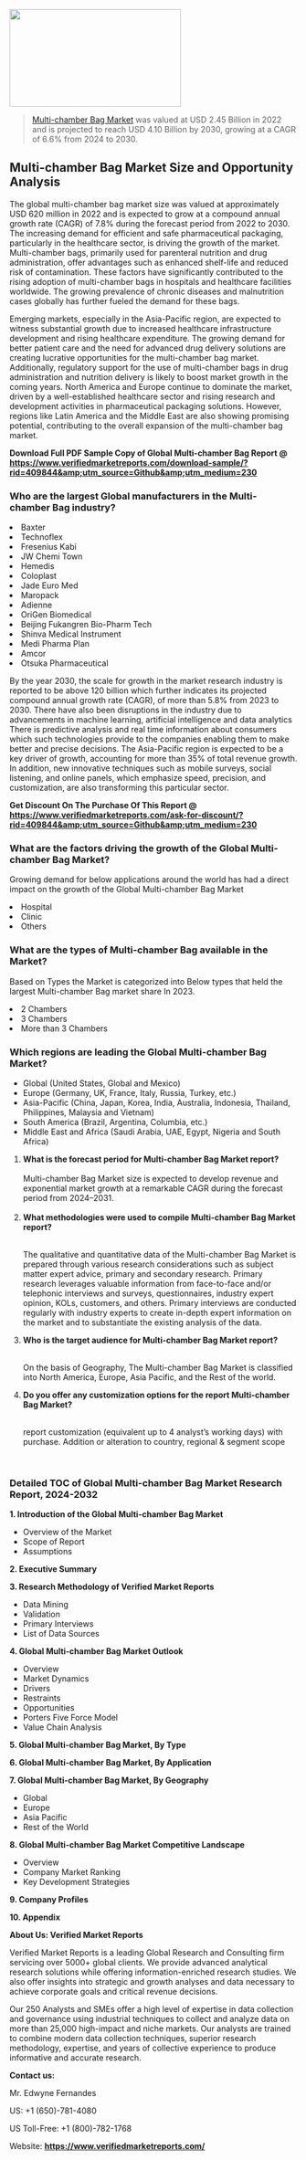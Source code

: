 <img src="https://ffe5etoiles.com/wp-content/uploads/2024/12/MST1-300x171.png" alt="" width="300" height="171" class="alignnone size-medium wp-image-20088" /><blockquote><p><p><a href="https://www.verifiedmarketreports.com/download-sample/?rid=409844&utm_source=Github&utm_medium=230" target="_blank">Multi-chamber Bag Market</a> was valued at USD 2.45 Billion in 2022 and is projected to reach USD 4.10 Billion by 2030, growing at a CAGR of 6.6% from 2024 to 2030.</p></blockquote><p><h2>Multi-chamber Bag Market Size and Opportunity Analysis</h2><p>The global multi-chamber bag market size was valued at approximately USD 620 million in 2022 and is expected to grow at a compound annual growth rate (CAGR) of 7.8% during the forecast period from 2022 to 2030. The increasing demand for efficient and safe pharmaceutical packaging, particularly in the healthcare sector, is driving the growth of the market. Multi-chamber bags, primarily used for parenteral nutrition and drug administration, offer advantages such as enhanced shelf-life and reduced risk of contamination. These factors have significantly contributed to the rising adoption of multi-chamber bags in hospitals and healthcare facilities worldwide. The growing prevalence of chronic diseases and malnutrition cases globally has further fueled the demand for these bags.</p><p>Emerging markets, especially in the Asia-Pacific region, are expected to witness substantial growth due to increased healthcare infrastructure development and rising healthcare expenditure. The growing demand for better patient care and the need for advanced drug delivery solutions are creating lucrative opportunities for the multi-chamber bag market. Additionally, regulatory support for the use of multi-chamber bags in drug administration and nutrition delivery is likely to boost market growth in the coming years. North America and Europe continue to dominate the market, driven by a well-established healthcare sector and rising research and development activities in pharmaceutical packaging solutions. However, regions like Latin America and the Middle East are also showing promising potential, contributing to the overall expansion of the multi-chamber bag market.</p></p><p class=""><strong>Download Full PDF Sample Copy of Global Multi-chamber Bag Report @ <a href="https://www.verifiedmarketreports.com/download-sample/?rid=409844&amp;utm_source=Github&amp;utm_medium=230" target="_blank">https://www.verifiedmarketreports.com/download-sample/?rid=409844&amp;utm_source=Github&amp;utm_medium=230</a></strong></p><h3 id="" class="">Who are the largest Global manufacturers in the Multi-chamber Bag industry?</h3><p><li>Baxter</li><li> Technoflex</li><li> Fresenius Kabi</li><li> JW Chemi Town</li><li> Hemedis</li><li> Coloplast</li><li> Jade Euro Med</li><li> Maropack</li><li> Adienne</li><li> OriGen Biomedical</li><li> Beijing Fukangren Bio-Pharm Tech</li><li> Shinva Medical Instrument</li><li> Medi Pharma Plan</li><li> Amcor</li><li> Otsuka Pharmaceutical</li></p><div class=""><div class="" dir="" data-message-author-role="" data-message-id="" data-message-model-slug=""><div class=""><div class=""><div class=""><div class="" dir="" data-message-author-role="" data-message-id="" data-message-model-slug=""><div class=""><div class=""><p>By the year 2030, the scale for growth in the market research industry is reported to be above 120 billion which further indicates its projected compound annual growth rate (CAGR), of more than 5.8% from 2023 to 2030. There have also been disruptions in the industry due to advancements in machine learning, artificial intelligence and data analytics There is predictive analysis and real time information about consumers which such technologies provide to the companies enabling them to make better and precise decisions. The Asia-Pacific region is expected to be a key driver of growth, accounting for more than 35% of total revenue growth. In addition, new innovative techniques such as mobile surveys, social listening, and online panels, which emphasize speed, precision, and customization, are also transforming this particular sector.</p><p><strong>Get Discount On The Purchase Of This Report @&nbsp; <a href="https://www.verifiedmarketreports.com/ask-for-discount/?rid=409844&amp;utm_source=Github&amp;utm_medium=230" target="_blank">https://www.verifiedmarketreports.com/ask-for-discount/?rid=409844&amp;utm_source=Github&amp;utm_medium=230</a></strong></p></div></div></div></div></div></div></div></div><h3 id="" class="">What are the factors driving the growth of the Global Multi-chamber Bag Market?</h3><p id="" class="">Growing demand for below applications around the world has had a direct impact on the growth of the Global Multi-chamber Bag Market</p><p id="" class=""><li>Hospital</li><li> Clinic</li><li> Others</li></p><h3 id="" class="">What are the types of Multi-chamber Bag available in the Market?</h3><p id="" class="">Based on Types the Market is categorized into Below types that held the largest Multi-chamber Bag market share In 2023.</p><p id="" class=""><li>2 Chambers</li><li> 3 Chambers</li><li> More than 3 Chambers</li></p><h3 id="" class="">Which regions are leading the Global Multi-chamber Bag Market?</h3><ul><li>Global (United States, Global and Mexico)</li><li>Europe (Germany, UK, France, Italy, Russia, Turkey, etc.)</li><li>Asia-Pacific (China, Japan, Korea, India, Australia, Indonesia, Thailand, Philippines, Malaysia and Vietnam)</li><li>South America (Brazil, Argentina, Columbia, etc.)</li><li>Middle East and Africa (Saudi Arabia, UAE, Egypt, Nigeria and South Africa)</li></ul><p><ol><li><strong>What is the forecast period for Multi-chamber Bag Market report?<br /></strong><br /><span data-sheets-root="1" data-sheets-value="{&quot;1&quot;:2,&quot;2&quot;:&quot;XXXX size is expected to develop revenue and exponential market growth at a remarkable CAGR during the forecast period from 2024&ndash;2030.&quot;}" data-sheets-userformat="{&quot;2&quot;:12674,&quot;4&quot;:{&quot;1&quot;:2,&quot;2&quot;:16776960},&quot;10&quot;:2,&quot;11&quot;:0,&quot;15&quot;:&quot;Arial&quot;,&quot;16&quot;:12}">Multi-chamber Bag Market size is expected to develop revenue and exponential market growth at a remarkable CAGR during the forecast period from 2024&ndash;2031.</span><br /><br /></li><li><strong>What methodologies were used to compile Multi-chamber Bag Market report?<br /><br /></strong><p>The qualitative and quantitative data of the&nbsp;Multi-chamber Bag Market is prepared through various research considerations such as subject matter expert advice, primary and secondary research. Primary research leverages valuable information from face-to-face and/or telephonic interviews and surveys, questionnaires, industry expert opinion, KOLs, customers, and others. Primary interviews are conducted regularly with industry experts to create in-depth expert information on the market and to substantiate the existing analysis of the data.&nbsp;</p></li><li><strong>Who is the target audience for Multi-chamber Bag Market report?<br /><br /></strong><p>On the basis of Geography, The&nbsp;Multi-chamber Bag Market is classified into North America, Europe, Asia Pacific, and the Rest of the world.</p></li><li><strong>Do you offer any customization options for the report Multi-chamber Bag Market?<br /><br /></strong><p>report customization (equivalent up to 4 analyst&rsquo;s working days) with purchase. Addition or alteration to country, regional &amp; segment scope</p><p>&nbsp;</p></li></ol></p><h3 id="" class="">Detailed TOC of Global Multi-chamber Bag Market Research Report, 2024-2032</h3><p id="" class=""><strong>1. Introduction of the Global Multi-chamber Bag Market</strong></p><ul><li>Overview of the Market</li><li>Scope of Report</li><li>Assumptions</li></ul><p id="" class=""><strong>2. Executive Summary</strong></p><p id="" class=""><strong>3. Research Methodology of&nbsp;Verified Market Reports</strong></p><ul><li>Data Mining</li><li>Validation</li><li>Primary Interviews</li><li>List of Data Sources</li></ul><p id="" class=""><strong>4. Global Multi-chamber Bag Market Outlook</strong></p><ul><li>Overview</li><li>Market Dynamics</li><li>Drivers</li><li>Restraints</li><li>Opportunities</li><li>Porters Five Force Model</li><li>Value Chain Analysis</li></ul><p id="" class=""><strong>5. Global Multi-chamber Bag Market, By&nbsp;Type</strong></p><p id="" class=""><strong>6. Global Multi-chamber Bag Market, By Application</strong></p><p id="" class=""><strong>7. Global Multi-chamber Bag Market, By Geography</strong></p><ul><li>Global</li><li>Europe</li><li>Asia Pacific</li><li>Rest of the World</li></ul><p id="" class=""><strong>8. Global Multi-chamber Bag Market Competitive Landscape</strong></p><ul><li>Overview</li><li>Company Market Ranking</li><li>Key Development Strategies</li></ul><p id="" class=""><strong>9. Company Profiles</strong></p><p id="" class=""><strong>10. Appendix</strong></p><p id="" class=""><strong>About Us: Verified Market Reports</strong></p><p id="" class="">Verified Market Reports is a leading Global Research and Consulting firm servicing over 5000+ global clients. We provide advanced analytical research solutions while offering information-enriched research studies. We also offer insights into strategic and growth analyses and data necessary to achieve corporate goals and critical revenue decisions.</p><p id="" class="">Our 250 Analysts and SMEs offer a high level of expertise in data collection and governance using industrial techniques to collect and analyze data on more than 25,000 high-impact and niche markets. Our analysts are trained to combine modern data collection techniques, superior research methodology, expertise, and years of collective experience to produce informative and accurate research.</p><p id="" class=""><strong>Contact us:</strong></p><p id="" class="">Mr. Edwyne Fernandes</p><p id="" class="">US: +1 (650)-781-4080</p><p id="" class="">US Toll-Free: +1 (800)-782-1768</p><p id="" class="">Website: <a target="" data-test-app-aware-link=""><strong>https://www.verifiedmarketreports.com/</strong></a></p>
